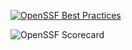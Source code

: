 [![OpenSSF Best Practices](https://www.bestpractices.dev/projects/10267/badge)](https://www.bestpractices.dev/projects/10267)

![OpenSSF Scorecard](https://api.securityscorecards.dev/projects/nixguin/password-generator/badge)


